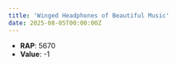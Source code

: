 ```yaml
---
title: 'Winged Headphones of Beautiful Music'
date: 2025-08-05T00:00:00Z
---
```

- **RAP**: 5670
- **Value**: -1
